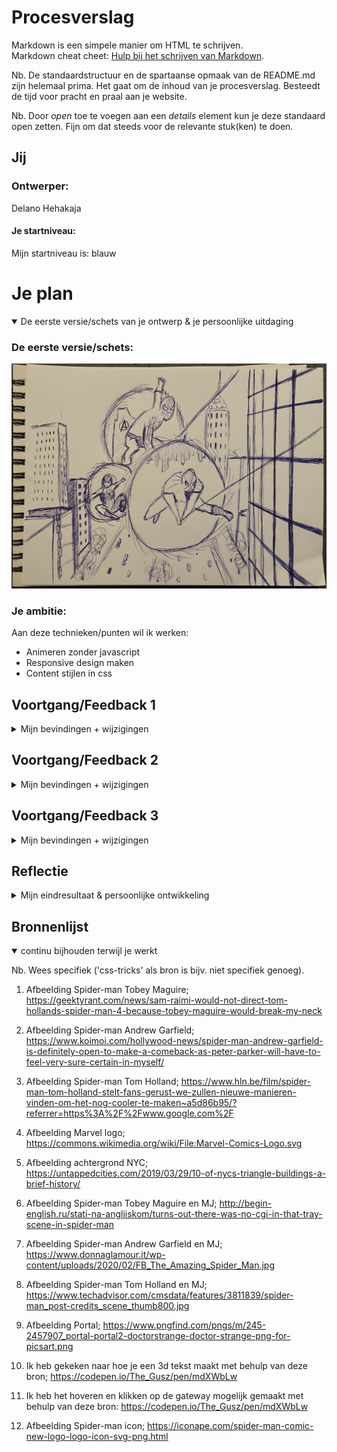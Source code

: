 # Procesverslag
Markdown is een simpele manier om HTML te schrijven.  
Markdown cheat cheet: [Hulp bij het schrijven van Markdown](https://github.com/adam-p/markdown-here/wiki/Markdown-Cheatsheet).

Nb. De standaardstructuur en de spartaanse opmaak van de README.md zijn helemaal prima. Het gaat om de inhoud van je procesverslag. Besteedt de tijd voor pracht en praal aan je website.

Nb. Door *open* toe te voegen aan een *details* element kun je deze standaard open zetten. Fijn om dat steeds voor de relevante stuk(ken) te doen.





## Jij

### Ontwerper:
Delano Hehakaja

#### Je startniveau:
Mijn startniveau is: blauw





# Je plan

<details open>
  <summary>De eerste versie/schets van je ontwerp & je persoonlijke uitdaging</summary>

  ### De eerste versie/schets:
  <img src="readme-images/schets-idee.jpg" alt="eerste schets">


  ### Je ambitie: 
  Aan deze technieken/punten wil ik werken:
  - Animeren zonder javascript
  - Responsive design maken
  - Content stijlen in css
 
</details>




## Voortgang/Feedback 1

<details>
  <summary>Mijn bevindingen + wijzigingen</summary>

  ### Bevinding 1:
  Na de uitleg van het concept was het idee leuk en duidelijk en met de volgende afbeelding liet ik zien hoe dit eruit zou gaan zien.
  <img src="readme-images/schets-idee.jpg" alt="eerste schets">
  
  Als feedback kreeg ik de volgende punten:
  Ik zou per gateway een ander achtergrond weergeven, zodat je de verschillen kan zien
  Elk Spider-man heeft een ander outfit, laat dat ook terugkomen in je design
  

  #### oplossing:
  Beschrijving hoe je het hebt hebt opgelost of als het niet gelukt is hoe je het zou oplossen (tekst en afbeelding(en)).
  <img src="readme-images/3-keer-spiderman.png" alt="3 keer spiderman">
  
  Ik heb 3 verschillende gateways gemaakt. Deze gateways laten verschillende achtergronden zien en de verschillende acteurs die Spider-man hebben gespeeld.


  ### Bevinding 2:
  Omschrijving van wat er nog niet orde was (tekst en afbeelding(en)).
  
  Wat nog ontbrak aan mijn ontwerp is dat de gateways nog niet op een multivers gateway leek. De eerste versie gateway was alleen een cirkel met een afbeelding erin.
  

  #### oplossing:
  Beschrijving hoe je het hebt hebt opgelost of als het niet gelukt is hoe je het zou oplossen (tekst en afbeelding(en)).
  
  Als oplossing heb ik op google een multivers gateway opgezocht, uitgesneden en boven op mijn huidige gateways verwerkt.
  
  <img src="readme-images/1portal.png" alt="multivers gateway"> <img src="readme-images/multivers-gateway.png" alt="multivers gateway">


  ### Bevinding 3:
  Omschrijving van wat er nog niet orde was (tekst en afbeelding(en)).
  
  Er was nog geen omgeving waar de gateways in stonden.

   
  #### oplossing:
  Beschrijving hoe je het hebt hebt opgelost of als het niet gelukt is hoe je het zou oplossen (tekst en afbeelding(en)).
  
  Als ik aan Spider-man denk, dan denk ik aan New York. De stad waar Spider-man woont en misdaden bestrijdt. Dit wilde ik ook in mijn ontwerp verwerken. Ik heb een afbeelding gezocht van de stad New York om als achtergrond te gebruiken.
  
  <img src="images/nyc-gebouwen.jpeg" alt="nyc gebouwen">
  
  <img src="readme-images/gateways-en-achtergrond.png" alt="gateways en achtergrond">
  
  ### Bevinding 4:
  Omschrijving van wat er nog niet orde was (tekst en afbeelding(en)).
  
  Bij de oplossing van bevinding 3 zie je bovenin wat tekst met standaard fonts. Deze fonts moeten natuurlijk wat meer sfeer krijgen, waardoor het bij de Spider-man sfeer gaat passen.

   
  #### oplossing:
  Beschrijving hoe je het hebt hebt opgelost of als het niet gelukt is hoe je het zou oplossen (tekst en afbeelding(en)).
  
  Door het lettertype en de kleur aan te passen, kom je al meer in de sfeer van Spider-man. Als extra toevoeging heb ik ook bovenin het logo van Marvel weergegeven, waardoor het nog duidelijker wordt dat het om Spider-man gaat.
  
  <img src="readme-images/fullscreen-spiderman.png" alt="fullscreen spiderman">
  
  Bronnen:
  https://codepen.io/The_Gusz/pen/mdXWbLw
  
  
  
  ### Bevinding 5:
  Omschrijving van wat er nog niet orde was (tekst en afbeelding(en)).
  
  Er moet nog interactie komen in het ontwerp.

   
  #### oplossing:
  Beschrijving hoe je het hebt hebt opgelost of als het niet gelukt is hoe je het zou oplossen (tekst en afbeelding(en)).
  
  Door middel van hoveren en klikken komt er interactie. Als je met je muis over 1 van de gateways gaat dan vergroot die gateway. Klik je vervolgens ook nog eens op de gateway dan verandert de afbeelding in de gateway naar de Spider-man en MJ.
  
  <img src="readme-images/fullscreen-hover.png" alt="fullscreen hover">
  
  <img src="readme-images/fullscreen-click.png" alt="fullscreen click">
  
  Bronnen:
  https://codepen.io/The_Gusz/pen/MWQyWbG?editors=1100

</details>




## Voortgang/Feedback 2

<details>
  <summary>Mijn bevindingen + wijzigingen</summary>
  
  ### Bevinding 1:
  Omschrijving van wat er nog niet orde was (tekst en afbeelding(en)).
  
  Op de pagina waren alleen de fonts responsive, maar de gateway's nog niet.

  #### oplossing:
  Beschrijving hoe je het hebt hebt opgelost of als het niet gelukt is hoe je het zou oplossen (tekst en afbeeding(en)).
  
  Door middel van de width aan te passen naar width: 22vw bij de buttons/gateway's, worden deze responsive.
  
  Groot scherm:
  <img src="readme-images/responsive-fullscreen.png" alt="responsive fullscreen">
  
  Kleiner scherm:
  <img src="readme-images/responsive-midscreen.png" alt="responsive midscreen">



  ### Bevinding 2:
  Omschrijving van wat er nog niet orde was (tekst en afbeelding(en)).
  
  Ik moet nog duidelijker naar voren laten dat het gaat om 3 verschillende Spider-man's. 

  #### oplossing:
  Beschrijving hoe je het hebt hebt opgelost of als het niet gelukt is hoe je het zou oplossen (tekst en afbeeding(en)).
  
  Dit laat ik zien door een tekstbriefje omringd door een Spider-web. In dit tekstbriefje staat de naam van de acteur die in de gateway wordt afgebeeld en in welke Spider-man's hij heeft gespeeld.
  
  <img src="readme-images/text-web.png" alt="text web">

  ### Bevinding 3:
  Omschrijving van wat er nog niet orde was (tekst en afbeelding(en)).
  
  De custom properties moest nog toegepast worden voor elk lettertypekleur en achtergrond kleur.
  
  #### oplossing:
  Door middel van :root heb ik de kleuren benoemd en ben ik door heel mijn css code gegaan om het toe te passen.
  
  <img src="readme-images/root.png" alt="root">

</details>



## Voortgang/Feedback 3

<details>
  <summary>Mijn bevindingen + wijzigingen</summary>
  
  ### Bevinding 1:
  Omschrijving van wat er nog niet orde was (tekst en afbeelding(en)).
  
  Behalve de hover state ontbraken de rest van de states in mijn ontwerp. Dus moest er nog de focus en active states toegepast worden.

  #### oplossing:
  Beschrijving hoe je het hebt hebt opgelost of als het niet gelukt is hoe je het zou oplossen (tekst en afbeelding(en)).
  
  Voor de focus state heb ik een donkerblauw schaduw toegepast om te laten zien waar je bent.
  
  Geen focus
  
  <img src="readme-images/geen-focus.png" alt="geen focus">
  
  Focus state
  
  <img src="readme-images/focus.png" alt="focus">
  
  Voor de active state heb ik de opacity verlaagd, dus wanneer je op de gateway klikt dan zie je vermindering in de opacity.
  
  Normaal
  
  <img src="readme-images/geen-focus.png" alt="geen focus">
  
  Active state
  
  <img src="readme-images/active.png" alt="active">
  

  ### Bevinding 2:
  Omschrijving van wat er nog niet orde was (tekst en afbeelding(en)).
  
  Het tekstvak stond nog onder de gateway's terwijl die links en rechtsboven de gateway's moeten staan.
  
  <img src="readme-images/text-web-onder.png" alt="text web onder">

  #### oplossing:
  Beschrijving hoe je het hebt hebt opgelost of als het niet gelukt is hoe je het zou oplossen (tekst en afbeelding(en)).
  
  Ik had een afbeelding gebruikt en onder de andere li's gezet. Dit heb ik aangepast door een section toe te voegen bij elke li gateway. In de section plaatste ik tekst en door middel van css stijl ik de achtergrond. Om de tekst links en rechtsboven de gateway's te krijgen heb ik in css heel de section opgeroepen en op positie geplaatst.
  
  <img src="readme-images/text-web-boven.png" alt="text web boven">

  ### Bevinding 3:
  Omschrijving van wat er nog niet orde was (tekst en afbeelding(en)).
  
  Bij de tekstvak heb ik een spider-web toegevoegd. Deze spider-web staat voor de tekstvak, maar die wil ik erachter hebben.
  
  <img src="readme-images/spider-web-text-fout.png" alt="spiderweb text fout">
  
  #### oplossing:
  Beschrijving hoe je het hebt hebt opgelost of als het niet gelukt is hoe je het zou oplossen (tekst en afbeelding(en)).
  
  
  
  ### Bevinding 4:
  Omschrijving van wat er nog niet orde was (tekst en afbeelding(en)).
  
  Zoals je bij de vorige bevindingen kon zien was het tekstvak al verandert, maar heb ik die nog niet besproken. Ik vond het tekstvak niet bij het ontwerp passen.
  
  <img src="readme-images/text-web-onder.png" alt="text web onder">
  
  #### oplossing:
  Beschrijving hoe je het hebt hebt opgelost of als het niet gelukt is hoe je het zou oplossen (tekst en afbeelding(en)).
  
  Als oplossing heb ik er een filmrol gemaakt, omdat het ontwerp over verschillende Spider-man's gaat en over welke films het gaat.
  
  

</details>




## Reflectie

<details>
  <summary>Mijn eindresultaat & persoonlijke ontwikkeling</summary>

  ### Je uitkomst - karakteristiek screenshot(s):
  <img src="readme-images/final-ontwerp.png" alt="final ontwerp">
  <img src="readme-images/final-ontwerp-active.png" alt="final ontwerp active">
  <img src="readme-images/final-ontwerp-hover.png" alt="final ontwerp hover">
  


  ### Dit ging goed/Heb ik geleerd: 
  Tijdens een van de lessen bespraken wij het onderwerp animeren. Met behulp van de oefeningen heb ik geleerd hoe je de verschillende states kan toepassen en heb ik dit ook verwerkt in mijn ontwerp.
  
  <img src="readme-images/focus.png" alt="focus">
  
  <img src="readme-images/active.png" alt="active">
  
  
  
  Het stijlen van het lettertype ging goed, en ik heb geleerd dat je door middel van :root alle kleuren tegelijk kan aanpassen.
  <img src="readme-images/custom-properties.png" alt="custom properties">
  
  
  
  

  ### Dit was lastig/Is niet gelukt:
  Korte omschrijving met plaatje(s)

  <img src="readme-images/dummy-plaatje.jpg" width="375px" alt="bummer">
</details>





## Bronnenlijst

<details open>
<summary>continu bijhouden terwijl je werkt</summary>

Nb. Wees specifiek ('css-tricks' als bron is bijv. niet specifiek genoeg).

1. Afbeelding Spider-man Tobey Maguire; https://geektyrant.com/news/sam-raimi-would-not-direct-tom-hollands-spider-man-4-because-tobey-maguire-would-break-my-neck

2. Afbeelding Spider-man Andrew Garfield; https://www.koimoi.com/hollywood-news/spider-man-andrew-garfield-is-definitely-open-to-make-a-comeback-as-peter-parker-will-have-to-feel-very-sure-certain-in-myself/

3. Afbeelding Spider-man Tom Holland; https://www.hln.be/film/spider-man-tom-holland-stelt-fans-gerust-we-zullen-nieuwe-manieren-vinden-om-het-nog-cooler-te-maken~a5d86b95/?referrer=https%3A%2F%2Fwww.google.com%2F

4. Afbeelding Marvel logo; https://commons.wikimedia.org/wiki/File:Marvel-Comics-Logo.svg

5. Afbeelding achtergrond NYC; https://untappedcities.com/2019/03/29/10-of-nycs-triangle-buildings-a-brief-history/

6. Afbeelding Spider-man Tobey Maguire en MJ; http://begin-english.ru/stati-na-angliiskom/turns-out-there-was-no-cgi-in-that-tray-scene-in-spider-man

7. Afbeelding Spider-man Andrew Garfield en MJ; https://www.donnaglamour.it/wp-content/uploads/2020/02/FB_The_Amazing_Spider_Man.jpg

8. Afbeelding Spider-man Tom Holland en MJ; https://www.techadvisor.com/cmsdata/features/3811839/spider-man_post-credits_scene_thumb800.jpg

9. Afbeelding Portal; https://www.pngfind.com/pngs/m/245-2457907_portal-portal2-doctorstrange-doctor-strange-png-for-picsart.png

10. Ik heb gekeken naar hoe je een 3d tekst maakt met behulp van deze bron; https://codepen.io/The_Gusz/pen/mdXWbLw

11. Ik heb het hoveren en klikken op de gateway mogelijk gemaakt met behulp van deze bron: https://codepen.io/The_Gusz/pen/mdXWbLw

12. Afbeelding Spider-man icon; https://iconape.com/spider-man-comic-new-logo-logo-icon-svg-png.html


</details>